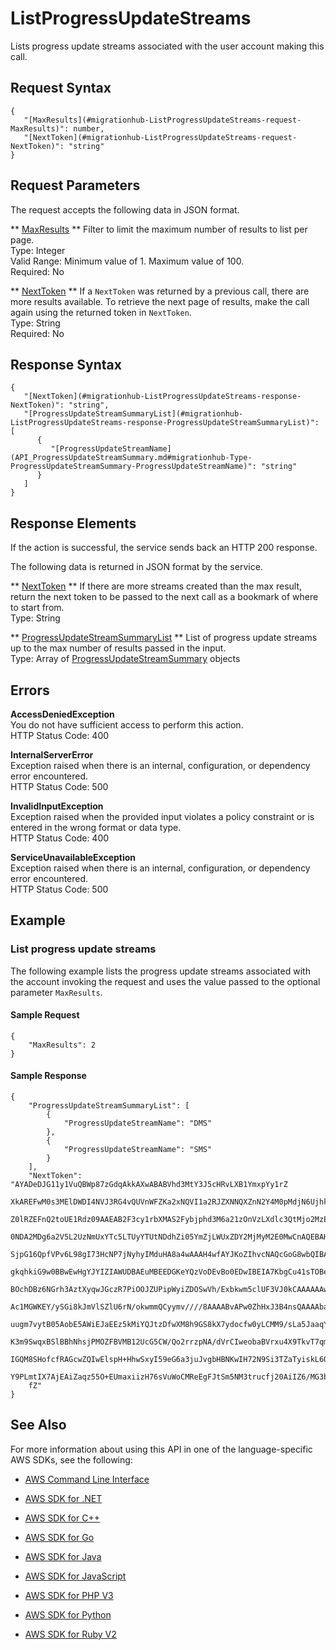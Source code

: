 # ListProgressUpdateStreams<a name="API_ListProgressUpdateStreams"></a>

Lists progress update streams associated with the user account making this call\.

## Request Syntax<a name="API_ListProgressUpdateStreams_RequestSyntax"></a>

```
{
   "[MaxResults](#migrationhub-ListProgressUpdateStreams-request-MaxResults)": number,
   "[NextToken](#migrationhub-ListProgressUpdateStreams-request-NextToken)": "string"
}
```

## Request Parameters<a name="API_ListProgressUpdateStreams_RequestParameters"></a>

The request accepts the following data in JSON format\.

 ** [MaxResults](#API_ListProgressUpdateStreams_RequestSyntax) **   <a name="migrationhub-ListProgressUpdateStreams-request-MaxResults"></a>
Filter to limit the maximum number of results to list per page\.  
Type: Integer  
Valid Range: Minimum value of 1\. Maximum value of 100\.  
Required: No

 ** [NextToken](#API_ListProgressUpdateStreams_RequestSyntax) **   <a name="migrationhub-ListProgressUpdateStreams-request-NextToken"></a>
If a `NextToken` was returned by a previous call, there are more results available\. To retrieve the next page of results, make the call again using the returned token in `NextToken`\.  
Type: String  
Required: No

## Response Syntax<a name="API_ListProgressUpdateStreams_ResponseSyntax"></a>

```
{
   "[NextToken](#migrationhub-ListProgressUpdateStreams-response-NextToken)": "string",
   "[ProgressUpdateStreamSummaryList](#migrationhub-ListProgressUpdateStreams-response-ProgressUpdateStreamSummaryList)": [ 
      { 
         "[ProgressUpdateStreamName](API_ProgressUpdateStreamSummary.md#migrationhub-Type-ProgressUpdateStreamSummary-ProgressUpdateStreamName)": "string"
      }
   ]
}
```

## Response Elements<a name="API_ListProgressUpdateStreams_ResponseElements"></a>

If the action is successful, the service sends back an HTTP 200 response\.

The following data is returned in JSON format by the service\.

 ** [NextToken](#API_ListProgressUpdateStreams_ResponseSyntax) **   <a name="migrationhub-ListProgressUpdateStreams-response-NextToken"></a>
If there are more streams created than the max result, return the next token to be passed to the next call as a bookmark of where to start from\.  
Type: String

 ** [ProgressUpdateStreamSummaryList](#API_ListProgressUpdateStreams_ResponseSyntax) **   <a name="migrationhub-ListProgressUpdateStreams-response-ProgressUpdateStreamSummaryList"></a>
List of progress update streams up to the max number of results passed in the input\.  
Type: Array of [ProgressUpdateStreamSummary](API_ProgressUpdateStreamSummary.md) objects

## Errors<a name="API_ListProgressUpdateStreams_Errors"></a>

 **AccessDeniedException**   
You do not have sufficient access to perform this action\.  
HTTP Status Code: 400

 **InternalServerError**   
Exception raised when there is an internal, configuration, or dependency error encountered\.  
HTTP Status Code: 500

 **InvalidInputException**   
Exception raised when the provided input violates a policy constraint or is entered in the wrong format or data type\.  
HTTP Status Code: 400

 **ServiceUnavailableException**   
Exception raised when there is an internal, configuration, or dependency error encountered\.  
HTTP Status Code: 500

## Example<a name="API_ListProgressUpdateStreams_Examples"></a>

### List progress update streams<a name="API_ListProgressUpdateStreams_Example_1"></a>

The following example lists the progress update streams associated with the account invoking the request and uses the value passed to the optional parameter `MaxResults`\.

#### Sample Request<a name="API_ListProgressUpdateStreams_Example_1_Request"></a>

```
{
    "MaxResults": 2
}
```

#### Sample Response<a name="API_ListProgressUpdateStreams_Example_1_Response"></a>

```
{
    "ProgressUpdateStreamSummaryList": [
        {
            "ProgressUpdateStreamName": "DMS"
        }, 
        {
            "ProgressUpdateStreamName": "SMS"
        }
    ], 
    "NextToken": "AYADeDJG11y1VuQBWp87zGdqAkkAXwABABVhd3MtY3J5cHRvLXB1YmxpYy1rZ
    XkAREFwM0s3MElDWDI4NVJ3RG4vQUVnWFZKa2xNQVI1a2RJZXNNQXZnN2Y4M0pMdjN6Ujhka2VE
    Z0lRZEFnQ2toUE1Rdz09AAEAB2F3cy1rbXMAS2Fybjphd3M6a21zOnVzLXdlc3QtMjo2MzEzOTQ
    0NDA2MDg6a2V5L2UzNmUxYTc5LTUyYTUtNDdhZi05YmZjLWUxZDY2MjMyM2E0MwCnAQEBAHieuD
    SjpG16QpfVPv6L98gI73HcNP7jNyhyIMduHA8a4wAAAH4wfAYJKoZIhvcNAQcGoG8wbQIBADBoB
    gkqhkiG9w0BBwEwHgYJYIZIAWUDBAEuMBEEDGKeYQzVoDEvBo0EDwIBEIA7KbgCu41sTOBeQaU9
    BOchDBz6NGrh3AztXyqwJGczR7PiOOJZUPipWyiZDOSwVh/Exbkwm5clUF3VJ0kCAAAAAAwAABA
    Ac1MGWKEY/ySGi8kJmVlSZlU6rN/okwmmQCyymv////8AAAABvAPw0ZhHxJ3B4nsQAAAAbahc0b
    uugm7vytB05AobE5AWiEJaEEz5kMiYQJtzDfwXM8h9GS8kX7ydocfw0yLCMM9/sLa5JaaqY3yVh
    K3m9SwqxBSlBBhNhsjPMOZFBVMB12UcG5CW/Qo2rrzpNA/dVrCIweobaBVrxu4X9TkvT7qm67ns
    IGQM8SHofcfRAGcwZQIwElspH+HhwSxyI59eG6a3juJvgbHBNKwIH72N9Si3TZaTyiskL6QUPH5
    Y9PLmtIX7AjEAiZaqz55O+EUmaxiizH76sVuWoCMReEgFJtSm5NM3trucfj20AiIZ6/MG3bsJ43
    fZ"
}
```

## See Also<a name="API_ListProgressUpdateStreams_SeeAlso"></a>

For more information about using this API in one of the language\-specific AWS SDKs, see the following:

+  [AWS Command Line Interface](http://docs.aws.amazon.com/goto/aws-cli/AWSMigrationHub-2017-05-31/ListProgressUpdateStreams) 

+  [AWS SDK for \.NET](http://docs.aws.amazon.com/goto/DotNetSDKV3/AWSMigrationHub-2017-05-31/ListProgressUpdateStreams) 

+  [AWS SDK for C\+\+](http://docs.aws.amazon.com/goto/SdkForCpp/AWSMigrationHub-2017-05-31/ListProgressUpdateStreams) 

+  [AWS SDK for Go](http://docs.aws.amazon.com/goto/SdkForGoV1/AWSMigrationHub-2017-05-31/ListProgressUpdateStreams) 

+  [AWS SDK for Java](http://docs.aws.amazon.com/goto/SdkForJava/AWSMigrationHub-2017-05-31/ListProgressUpdateStreams) 

+  [AWS SDK for JavaScript](http://docs.aws.amazon.com/goto/AWSJavaScriptSDK/AWSMigrationHub-2017-05-31/ListProgressUpdateStreams) 

+  [AWS SDK for PHP V3](http://docs.aws.amazon.com/goto/SdkForPHPV3/AWSMigrationHub-2017-05-31/ListProgressUpdateStreams) 

+  [AWS SDK for Python](http://docs.aws.amazon.com/goto/boto3/AWSMigrationHub-2017-05-31/ListProgressUpdateStreams) 

+  [AWS SDK for Ruby V2](http://docs.aws.amazon.com/goto/SdkForRubyV2/AWSMigrationHub-2017-05-31/ListProgressUpdateStreams) 